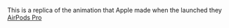  This is a replica of the animation that Apple made when the launched they [AirPods Pro](https://www.apple.com/airpods-pro/)
